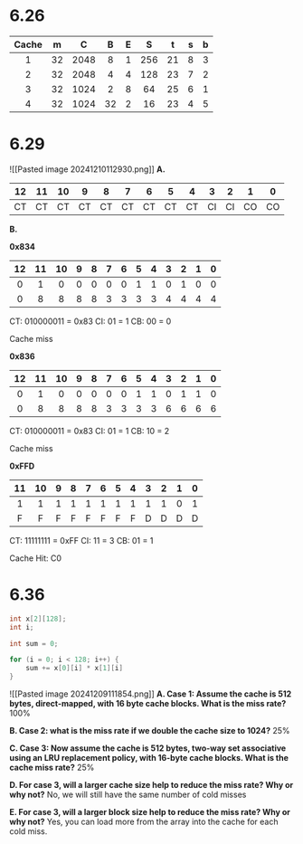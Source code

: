 # 6.26

| Cache |  m  |  C   |  B  |  E  |  S  |  t  |  s  |  b  |
| :---: | :-: | :--: | :-: | :-: | :-: | :-: | :-: | :-: |
|   1   | 32  | 2048 |  8  |  1  | 256 | 21  |  8  |  3  |
|   2   | 32  | 2048 |  4  |  4  | 128 | 23  |  7  |  2  |
|   3   | 32  | 1024 |  2  |  8  | 64  | 25  |  6  |  1  |
|   4   | 32  | 1024 | 32  |  2  | 16  | 23  |  4  |  5  |
# 6.29
![[Pasted image 20241210112930.png]]
**A.**

| 12  | 11  | 10  |  9  |  8  |  7  |  6  |  5  |  4  |  3  |  2  |  1  |  0  |
| :-: | :-: | :-: | :-: | :-: | :-: | :-: | :-: | :-: | :-: | :-: | :-: | :-: |
| CT  | CT  | CT  | CT  | CT  | CT  | CT  | CT  | CT  | CI  | CI  | CO  | CO  |
**B.**

**0x834**

| 12  | 11  | 10  |  9  |  8  |  7  |  6  |  5  |  4  |  3  |  2  |  1  |  0  |
| :-: | :-: | :-: | :-: | :-: | :-: | :-: | :-: | :-: | :-: | :-: | :-: | :-: |
|  0  |  1  |  0  |  0  |  0  |  0  |  0  |  1  |  1  |  0  |  1  |  0  |  0  |
|  0  |  8  |  8  |  8  |  8  |  3  |  3  |  3  |  3  |  4  |  4  |  4  |  4  |
CT: 010000011 = 0x83
CI: 01 = 1
CB: 00 = 0

Cache miss

**0x836**

| 12  | 11  | 10  |  9  |  8  |  7  |  6  |  5  |  4  |  3  |  2  |  1  |  0  |
| :-: | :-: | :-: | :-: | :-: | :-: | :-: | :-: | :-: | :-: | :-: | :-: | :-: |
|  0  |  1  |  0  |  0  |  0  |  0  |  0  |  1  |  1  |  0  |  1  |  1  |  0  |
|  0  |  8  |  8  |  8  |  8  |  3  |  3  |  3  |  3  |  6  |  6  |  6  |  6  |
CT: 010000011 = 0x83
CI: 01 = 1
CB: 10 = 2

Cache miss

**0xFFD**

| 11  | 10  |  9  |  8  |  7  |  6  |  5  |  4  |  3  |  2  |  1  |  0  |
| :-: | :-: | :-: | :-: | :-: | :-: | :-: | :-: | :-: | :-: | :-: | :-: |
|  1  |  1  |  1  |  1  |  1  |  1  |  1  |  1  |  1  |  1  |  0  |  1  |
|  F  |  F  |  F  |  F  |  F  |  F  |  F  |  F  |  D  |  D  |  D  |  D  |

CT: 11111111 = 0xFF
CI: 11 = 3
CB: 01 = 1

Cache Hit: C0
# 6.36 
``` C
int x[2][128];
int i;

int sum = 0;

for (i = 0; i < 128; i++) {
	sum += x[0][i] * x[1][i]
}
```
![[Pasted image 20241209111854.png]]
**A. Case 1: Assume the cache is 512 bytes, direct-mapped, with 16 byte cache blocks. What is the miss rate?** 
100%

**B. Case 2: what is the miss rate if we double the cache size to 1024?**
25%

**C. Case 3: Now assume the cache is 512 bytes, two-way set associative using an LRU replacement policy, with 16-byte cache blocks. What is the cache miss rate?**
25%

**D. For case 3, will a larger cache size help to reduce the miss rate? Why or why not?**
No, we will still have the same number of cold misses

**E. For case 3, will a larger block size help to reduce the miss rate? Why or why not?**
Yes, you can load more from the array into the cache for each cold miss.
